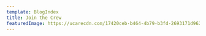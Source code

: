```yaml
---
template: BlogIndex
title: Join the Crew
featuredImage: https://ucarecdn.com/17420ceb-b464-4b79-b3fd-2693171d9622/
---
```

